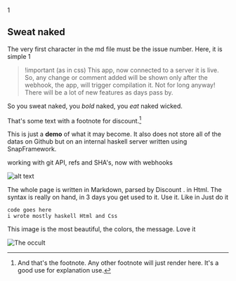 1

Sweat naked
-----------

The very first character in the md file must be the issue number. Here, it is simple 1

>!important (as in css)
>This app, now connected to a server it is live. So, any change or comment added will be shown only after the webhook, the app, will trigger compilation it.
>Not for long anyway! There will be a lot of new features as days pass by.

So you sweat naked, you *bold* naked, you _eat_ naked wicked.

That's some text with a footnote for discount.[^1]

This is just a __demo__ of what it may become. It also does not store all of the datas on Github but on an internal haskell server written using SnapFramework.

working with git API, refs and SHA's, now with webhooks

![alt text](london.jpg "Logo Title Text 1")

The whole page is written in Markdown, parsed by Discount . in Html. The syntax is really on hand, in 3 days you get used to it.
Use it. Like in Just do it

	code goes here
	i wrote mostly haskell Html and Css 

This image is the most beautiful, the colors, the message. Love it

![The occult](occult.jpg)

[^1]: And that's the footnote. Any other footnote will just render here. It's a good use for explanation use.
